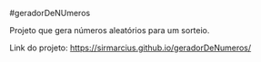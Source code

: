 #geradorDeNUmeros

Projeto que gera números aleatórios para um sorteio.

Link do projeto: https://sirmarcius.github.io/geradorDeNumeros/
